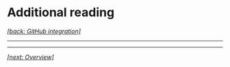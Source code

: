 # Additional reading

*[[back: GitHub integration]](3_05_github_integration.md)*

---





---

*[[next: Overview]](index.md)*
